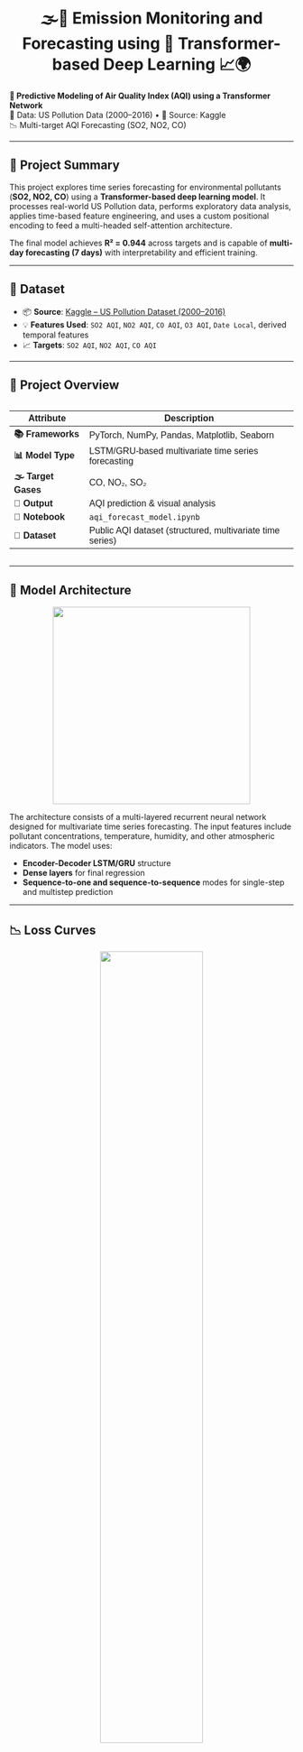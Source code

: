 <h1 align="center">🌫️📡 Emission Monitoring and Forecasting using 🤖 Transformer-based Deep Learning 📈🌍</h1>


<p>
  <b>🚀 Predictive Modeling of Air Quality Index (AQI) using a Transformer Network</b><br>
  📅 Data: US Pollution Data (2000–2016) • 📍 Source: Kaggle<br>
  📉 Multi-target AQI Forecasting (SO2, NO2, CO)
</p>

---

## 🧠 Project Summary

This project explores time series forecasting for environmental pollutants (**SO2, NO2, CO**) using a **Transformer-based deep learning model**. It processes real-world US Pollution data, performs exploratory data analysis, applies time-based feature engineering, and uses a custom positional encoding to feed a multi-headed self-attention architecture.

The final model achieves **R² = 0.944** across targets and is capable of **multi-day forecasting (7 days)** with interpretability and efficient training.

---

## 📁 Dataset

- 📦 **Source**: [Kaggle – US Pollution Dataset (2000–2016)](https://www.kaggle.com/datasets/sogun3/uspollution)
- 💡 **Features Used**: `SO2 AQI`, `NO2 AQI`, `CO AQI`, `O3 AQI`, `Date Local`, derived temporal features
- 📈 **Targets**: `SO2 AQI`, `NO2 AQI`, `CO AQI`

---


## 🧾 Project Overview

<div style="width:100%; overflow-x:auto; margin:1em 0; font-family:Arial, sans-serif;" align = "center">

| Attribute         | Description                                                                |
|-------------------|----------------------------------------------------------------------------|
| **📚 Frameworks**   | PyTorch, NumPy, Pandas, Matplotlib, Seaborn                              |
| **📊 Model Type**   | LSTM/GRU-based multivariate time series forecasting                      |
| **🌫️ Target Gases** | CO, NO₂, SO₂                                                             |
| **🎯 Output**       | AQI prediction & visual analysis                                          |
| **🧪 Notebook**     | `aqi_forecast_model.ipynb`                                                |
| **📁 Dataset**      | Public AQI dataset (structured, multivariate time series)                 |

</div>

---

## 🧠 Model Architecture

<p align="center">
  <img src="Images/AOQ_Model_Architecture.png" height="350px">
</p>

The architecture consists of a multi-layered recurrent neural network designed for multivariate time series forecasting. The input features include pollutant concentrations, temperature, humidity, and other atmospheric indicators. The model uses:

- **Encoder-Decoder LSTM/GRU** structure
- **Dense layers** for final regression
- **Sequence-to-one and sequence-to-sequence** modes for single-step and multistep prediction

---


## 📉 Loss Curves

<p align="center">
  <img src="Images/Output_Images/loss_curves.png" width="60%">
</p>

These plots illustrate the training and validation loss over epochs. The steady decrease indicates effective learning without major overfitting.

---

## 📊 Target Trends Over Time

<p align="center">
  <img src="Images/Output_Images/targets_over_time (1).png" width="60%">
</p>

The visualization shows trends and seasonal patterns in pollutant levels, offering insight into time-dependent fluctuations and anomalies.

---

## 🧪 Results by Pollutant

### 🧪 Model Evaluation

<div align="center">
  


| Target     | MSE     | RMSE    | MAE     | R²      | sMAPE (%) |
|------------|---------|---------|---------|---------|-----------|
| **SO₂ AQI** | 1.1088  | 1.0530  | 0.8089  | 0.1646  | 31.1884   |
| **NO₂ AQI** | 9.0817  | 3.0136  | 2.3526  | 0.6106  | 12.6728   |
| **CO AQI**  | 0.4192  | 0.6475  | 0.4816  | 0.7543  | 11.2381   |

</div>

---

### ✅ Overall Test R² (combined targets): `0.9441`

---

### 🔵 **CO Forecasting Results**

<div align="center">
  
| Metric/Graph | Description |
|--------------|-------------|
| 📈 `CO AQI_actual_vs_pred.png` | Predicted vs Actual AQI for CO |
| 📉 `CO AQI_error_dist.png` | Distribution of prediction errors |
| 🧠 `CO AQI_multistep_pred.png` | Multistep forecast of CO levels |
| 🖼 `CO AQI_predictions.png` | General predictions over time |

<h3 align="center">📈 CO AQI Prediction Visualizations</h3>

<p align="center">
  <img src="Images/Output_Images/CO/CO AQI_actual_vs_pred.png" height="250px">
  <img src="Images/Output_Images/CO/CO AQI_multistep_pred.png" height="250px">
</p>

<p align="center">
  <img src="Images/Output_Images/CO/CO AQI_error_dist.png" height="200px">
  <img src="Images/Output_Images/CO/CO AQI_predictions.png" height="200px">
</p>

</div>
---

### 🟡 **NO₂ Forecasting Results**

<div align="center">

| Metric/Graph | Description |
|--------------|-------------|
| 📈 `NO2 AQI_actual_vs_pred.png` | Predicted vs Actual AQI for NO₂ |
| 📉 `NO2 AQI_error_dist.png` | Error distribution for NO₂ |
| 🧠 `NO2 AQI_multistep_pred.png` | Multistep forecast |
| 🖼 `NO2 AQI_predictions.png` | Predictions over time |

<h3 align="center">📈 NO₂ AQI Prediction Visualizations</h3>

<p align="center">
  <img src="Images/Output_Images/NO2/NO2 AQI_actual_vs_pred.png" height="250px">
  <img src="Images/Output_Images/NO2/NO2 AQI_multistep_pred.png" height="250px">
</p>

<p align="center">
  <img src="Images/Output_Images/NO2/NO2 AQI_error_dist.png" height="200px">
  <img src="Images/Output_Images/NO2/NO2 AQI_predictions.png" height="200px">
</p>

</div>

---

### 🟠 **SO₂ Forecasting Results**

<div align="center">


| Metric/Graph | Description |
|--------------|-------------|
| 📈 `SO2 AQI_actual_vs_pred.png` | Predicted vs Actual AQI for SO₂ |
| 📉 `SO2 AQI_error_dist.png` | Error distribution |
| 🧠 `SO2 AQI_multistep_pred.png` | Forecast for multiple time steps |
| 🖼 `SO2 AQI_predictions.png` | Time series of predictions |

<h3 align="center">📉 SO₂ AQI Prediction Visualizations</h3>

<p align="center">
  <img src="Images/Output_Images/SO2/SO2 AQI_actual_vs_pred.png" height="250px">
  <img src="Images/Output_Images/SO2/SO2 AQI_multistep_pred.png" height="250px">
</p>

<p align="center">
  <img src="Images/Output_Images/SO2/SO2 AQI_error_dist.png" height="200px">
  <img src="Images/Output_Images/SO2/SO2 AQI_predictions.png" height="200px">
</p>

</div>

---

## 📊 Correlation Matrix

<p align="center">
  <img src="Images/Output_Images/correlation_matrix (1).png" width="60%">
</p>

This matrix shows how different atmospheric features are correlated. It helps identify dominant contributors to AQI fluctuations.

---

## ✅ Conclusion

This work demonstrates the effectiveness of **recurrent deep learning models** in **AQI forecasting**, particularly in urban air quality scenarios. By targeting pollutant-specific patterns and leveraging multivariate input data, the models provide accurate, timely predictions for:

- 🚗 **CO**
- 🏭 **NO₂**
- 🌋 **SO₂**

---

## 🔮 Future Directions

- 📍 Incorporate GPS and geo-tagging data  
- 🌍 Fuse satellite imagery for better spatial insights  
- 📡 Integrate real-time sensor data streams  
- 🎯 Use Transformer-based architectures for long-term forecasting  

---

## 🚀 How to Execute This Project

Follow the steps below to clone and run this project on your machine:

---

### 1️⃣ Clone the Repository

```bash
git clone https://github.com/shreyakmukherjee/emission-monitoring-prediction.git
cd emission-monitoring-prediction
```

### 2️⃣ Install Required Libraries

Ensure you have **Python 3.8+** installed. Then install all required dependencies:

```bash
pip install -r requirements.txt
```

✅ The requirements.txt includes all necessary packages such as:
torch, sklearn, matplotlib, seaborn, pandas, numpy, etc.

### 3️⃣ Prepare the Dataset

📂 Place your dataset file (e.g., `emission_data.csv`) in the `data/` directory.  
🛠️ If your file is named differently or located elsewhere, update the file path in the notebook/script accordingly.

---

### 4️⃣ Run the Jupyter Notebook

Launch the notebook using **Jupyter** or your preferred environment:

```bash
jupyter notebook emission_forecasting.ipynb
```

📊 This notebook performs:

- Data preprocessing
- Training Transformer-based models
- Visualization of AQI predictions and errors

---

## 🙌 Acknowledgements

📊 Dataset by [Mateusz Buda on Kaggle](https://www.kaggle.com/datasets/mateuszbuda/lgg-mri-segmentation)  
⚙️ Frameworks: **PyTorch**, **Albumentations**, **timm**, **torchvision**  
💻 CUDA for GPU acceleration

---

## 📬 Contact

**Shreyak Mukherjee**  
📧 shreyakmukherjeedgp@gmail.com  
📍 Durgapur, West Bengal  
🔗 [LinkedIn](https://www.linkedin.com/in/shreyak-mukherjee-203558275/)

